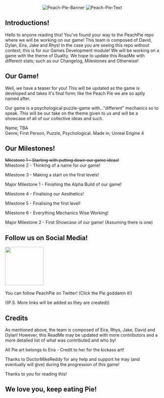 <p align = 'center'>

<img src="https://i.ibb.co/V3cSNcL/Peach-Pie-Banner.png" alt="Peach-Pie-Banner" border="0">
<img src="https://i.ibb.co/5jrm2CB/Peach-Pie-Text.png" alt="Peach-Pie-Text" border="0">
</p>



Introductions!
---
Hello to anyone reading this! You've found your way to the PeachPie repo where we will be working on our game! This team is composed of David, Dylan, Eira, Jake and Rhys! In the case you are seeing this repo without context; this is for our Games Development module! We will be working on a game with the theme of Duality. We hope to update this ReadMe with different stats; such as our Changelog, Milestones and Otherwise!

Our Game!
---
Well, we have a teaser for you! This will be updated as the game is developed and takes it's final form; like the Peach Pie we are so aptly named after. 

Our game is a psychological puzzle-game with..."different" mechanics so to speak. This will be our take on the theme given to us and will be a showcase of all of our collective ideas and such. 

<p>Name; TBA</br> 
Genre; First Person, Puzzle, Psychological.
Made in; Unreal Engine 4

Our Milestones!
--- 
<strike><p>Milestone 1 - Starting with putting down our game ideas!</br></strike> 
Milestone 2 - Thinking of a name for our game!
<p>Milestone 3 - Making a start on the first levels!</br>

<p>Major Milestone 1 - Finishing the Alpha Build of our game!</br> 

<p>Milestone 4 - Finalising our Aesthetics!</br> 
<p>Milestone 5 - Finalising the first level!</br>
<p>Milestone 6 - Everything Mechanics Wise Working!</br>

<p>Major Milestone 2 - First Showcase of our game! (Assuming there is one)</br>


Follow us on Social Media!
--- 
<a href="https://twitter.com/PeachPieGamedev"><img height="125" src="https://i.ibb.co/vBjG0jz/Untitled-1.png?raw=true"></a>&nbsp;&nbsp;

You can follow PeachPie on Twitter! (Click the Pie goddamn it!) 
<p>((P.S. More links will be added as they are created))</br>

Credits
--- 
<p>As mentioned above, the team is composed of Eira, Rhys, Jake, David and Dylan! However, this ReadMe may be updated with more contributors and a more detailed list of what was contributed and who by!</br>

<p>All Pie art belongs to Eira - Credit to her for the kickass art!</br> 

<p>Thanks to DoctorMikeReddy for any help and support he may (and eventually will give) during the progression of this game!</br> 

Thanks to you for reading this!

We love you, keep eating Pie! 
--- 


